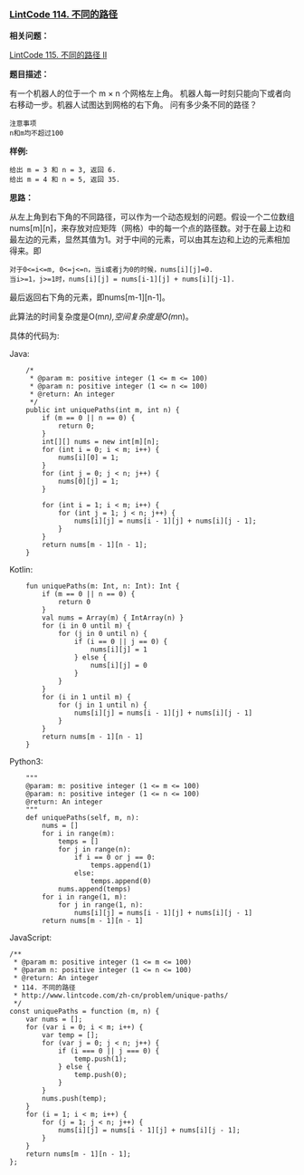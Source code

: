 ### [LintCode 114. 不同的路径](http://www.lintcode.com/zh-cn/problem/unique-paths/)

**相关问题：**

[LintCode 115. 不同的路径 II](http://www.lintcode.com/zh-cn/problem/unique-paths-ii/)

**题目描述：**

有一个机器人的位于一个 m × n 个网格左上角。
机器人每一时刻只能向下或者向右移动一步。机器人试图达到网格的右下角。
问有多少条不同的路径？

```
注意事项
n和m均不超过100
```

**样例:**

```
给出 m = 3 和 n = 3, 返回 6.
给出 m = 4 和 n = 5, 返回 35.
```

**思路：**

从左上角到右下角的不同路径，可以作为一个动态规划的问题。假设一个二位数组nums[m][n]，来存放对应矩阵（网格）中的每一个点的路径数。对于在最上边和最左边的元素，显然其值为1。对于中间的元素，可以由其左边和上边的元素相加得来。即

```
对于0<=i<=m, 0<=j<=n，当i或者j为0的时候，nums[i][j]=0.
当i>=1，j>=1时，nums[i][j] = nums[i-1][j] + nums[i][j-1].
```

最后返回右下角的元素，即nums[m-1][n-1]。

此算法的时间复杂度是O(m*n),空间复杂度是O(m*n)。

具体的代码为:

Java:

```
    /*
     * @param m: positive integer (1 <= m <= 100)
     * @param n: positive integer (1 <= n <= 100)
     * @return: An integer
     */
    public int uniquePaths(int m, int n) {
        if (m == 0 || n == 0) {
            return 0;
        }
        int[][] nums = new int[m][n];
        for (int i = 0; i < m; i++) {
            nums[i][0] = 1;
        }
        for (int j = 0; j < n; j++) {
            nums[0][j] = 1;
        }

        for (int i = 1; i < m; i++) {
            for (int j = 1; j < n; j++) {
                nums[i][j] = nums[i - 1][j] + nums[i][j - 1];
            }
        }
        return nums[m - 1][n - 1];
    }
```

Kotlin:

```
    fun uniquePaths(m: Int, n: Int): Int {
        if (m == 0 || n == 0) {
            return 0
        }
        val nums = Array(m) { IntArray(n) }
        for (i in 0 until m) {
            for (j in 0 until n) {
                if (i == 0 || j == 0) {
                    nums[i][j] = 1
                } else {
                    nums[i][j] = 0
                }
            }
        }
        for (i in 1 until m) {
            for (j in 1 until n) {
                nums[i][j] = nums[i - 1][j] + nums[i][j - 1]
            }
        }
        return nums[m - 1][n - 1]
    }
```

Python3:

```
    """
    @param: m: positive integer (1 <= m <= 100)
    @param: n: positive integer (1 <= n <= 100)
    @return: An integer
    """
    def uniquePaths(self, m, n):
        nums = []
        for i in range(m):
            temps = []
            for j in range(n):
                if i == 0 or j == 0:
                    temps.append(1)
                else:
                    temps.append(0)
            nums.append(temps)
        for i in range(1, m):
            for j in range(1, n):
                nums[i][j] = nums[i - 1][j] + nums[i][j - 1]
        return nums[m - 1][n - 1]
```

JavaScript:

```
/**
 * @param m: positive integer (1 <= m <= 100)
 * @param n: positive integer (1 <= n <= 100)
 * @return: An integer
 * 114. 不同的路径
 * http://www.lintcode.com/zh-cn/problem/unique-paths/
 */
const uniquePaths = function (m, n) {
    var nums = [];
    for (var i = 0; i < m; i++) {
        var temp = [];
        for (var j = 0; j < n; j++) {
            if (i === 0 || j === 0) {
                temp.push(1);
            } else {
                temp.push(0);
            }
        }
        nums.push(temp);
    }
    for (i = 1; i < m; i++) {
        for (j = 1; j < n; j++) {
            nums[i][j] = nums[i - 1][j] + nums[i][j - 1];
        }
    }
    return nums[m - 1][n - 1];
};
```



